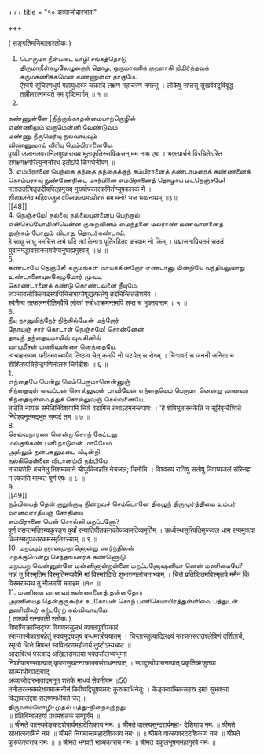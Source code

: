 +++
title = "१० अव्याजोदारभावः"

+++

( सङ्गतिमणिमालाश्लोकः )   

1. பொருமா நீள்படை யாழி சங்கத்தொடு   
திருமாநீள்கழலேழுலகுந் தொழ, ஒருமாணிக் குறளாகி நிமிர்ந்தவக் கருமகணிக்கமென் கண்ணுள்ள தாகுமே.   
ऐश्वर्य सूचिरणधुर्य महायुधाब्ज चक्रादि लक्षण महाचरणं नमत्सु । लोकेषु सप्तसु सुखर्ववटुविवृद्धं तन्नीलरत्नमयते मम दृष्टिमार्गम् ॥ १ ॥   
2.   
கண்ணுள்ளே [நிற்குங்காதன்மையாற்றொழில்   
எண்ணிலும் வருமென்னி வேண்டுவம்   
மண்ணு நீருமெரியு நல்வாயுவும்   
விண்ணுமாய் விரியு மெம்பிரானையே.   
पृथ्वी जलानलवरानिलपुष्कराख्य भूताकृतिस्सविकसन् मम नाथ एषः । भक्त्यार्चने विरचितेऽस्ति समक्षमक्ष्णोरेत्युन्मनोरथ इतोऽपि किमर्थनीयम् ॥   
3. எம்பிரானை யெந்தை தந்தை தந்தைக்குந் தம்பிரானைத் தண்டாமரைக் கண்ணனைக் கொம்பராவு நுண்ணேரிடை மார்பினை எம்பிரானைத் தொழாய் மடநெஞ்சமே!   
मत्ताततत्पितृतदीयपितृप्रमुख्य मुख्योपकारकमितोप्युपकारकं मे ।   
शीताब्जनेव महिवज्जुल वल्लिकल्पमध्योरसं मम मनो! भज भव्यनाथम् ॥३॥   
[[48]]  
4. நெஞ்சமே! நல்லை நல்லையுன்னைப் பெற்றால்   
என்செய்யோமினியென்ன குறைவினம் மைந்தனை மலராண் மணவாளனைத்   
துஞ்சும் போதும் விடாது தொடர்கண்டாய்.   
हे साधु साधु ममचित्त लभे यदि त्वां केनात्र पूर्तिरहिताः करवाम नो किम् । पद्मासनाप्रियतमं सततं युवानमद्धावसानसमयेप्यनुषाह्यमुश्वत् ॥ ४ ॥   
5.   
கண்டாயே நெஞ்சே! கருமங்கள் வாய்க்கின்றோர் எண்டானு மின்றியே வந்தியலுமாறு   
உண்டானையுலகேழுமோர் மூவடி   
கொண்டானைக் கண்டு கொண்டவனை நீயுமே.   
त्वञ्चावलोकितवदस्यधिचित्तभाग्येषूद्यत्फलेषु तदचिन्तितलेशमेव ।   
स्वेनैत्य तत्फलनरीतिमवैषि लोकां स्त्रोधाक्रमन्तमपि सप्त च भुक्तवन्तम् ॥ ५ ॥   
6.   
நீயு நானுமிந்நேர் நிற்கில்மேன் மற்றோர்   
நோயுஞ் சார் கொடாள் நெஞ்சமே! சொன்னேன்   
தாயுந் தந்தையுமாயிவ் வுலகினில்   
வாயுமீசன் மணிவண்ண னெந்தையே.   
त्वचाहमप्यथ यदीदमवस्थयैव तिष्ठाव चेत् कमपि नो घटयेत् स रोगम् । चित्रावदं स जननी जनिता च शेोश्लिष्यत्रिहेन्द्रमणिनोलरु चिर्मदीशः ॥ ६ ॥   
1.   
எந்தையே யென்று மெம்பெருமானென்னுஞ்   
சிந்தையுள் வைப்பன் சொல்லுவன் பாவியேன் எந்தையெம் பெருமா னென்று வானவர் சிந்தையுள்வைத்துச் சொல்லுவஞ் செல்வனையே.   
तातेति नायक समेतिनिवेशयामि चित्रे वदामिच तथाऽहमनन्तपापः । 'हे शेषिभूतजनकेति च सूरिवृन्दैश्विते निवेश्यनुतमद्भुत सम्पदं तम् ॥ ७ ॥   
8.   
செல்வநாரண னென்ற சொற் கேட்டலு   
மல்குங்கண் பனி நாடுவன் மாயேேம   
அல்லும் நன்பகலுமடை வீடின்றி   
நல்கியென்னை விடானம்பி நம்பியே.   
नारायणेति वचनेतु निशम्यमाने श्रीपूर्वकेवहति नेत्रजलं; चिनोमि । विश्वस्य रात्रिषु सतोषु दिवाप्यजलं संस्निह्य न त्यजति माम्बत पूर्ण एषः ॥ ८ ॥   
9.   
[[49]]  
நம்பியைத் தென் குறுங்குடி நின்றவச் செம்பொனே திகழுந் திருமூர்த்தியை உம்பர் வானவராதியஞ் சோதியை   
எம்பிரானை யென் சொல்லி மறப்பனோ?   
पूर्ण वसन्तमतिरम्यकुरङ्ग पुर्यां रम्यातिपीतकनकोज्ज्वलदिव्यमूर्तिम् । ऊर्ध्वस्थसूरिपतिमुज्ज्वल धाम रम्यमुक्त्वा किमस्मदुपकारकमस्मृतिरस्याम् ॥ ९ ॥   
10. மறப்பும் ஞானமுநானொன்று ணர்ந்திலன்   
மறக்குமென்று செந்தாமரைக் கண்ணொடு   
மறப்பற வென்னுள்ளே மன்னினான்றன்னை மறப்பனோஷனியா னென் மணியையே?   
नाहं तु विस्मृतिम विस्मृतिमप्यवैमि मां विस्मरेदिति शुभारुणलोचनाभ्याम् । चित्ते प्रतिष्ठितमविस्मृतये ममैनं किं विस्मराम्यथ तु नीलमणिं ममाहम् ॥१० ॥   
11. மணியை வானவர்கண்ணனைத் தன்னதோர்   
அணியைத் தென்குருகூர்ச் சடகோபன் சொற் பணிசெயாயிரத்துள்ளிவை பத்துடன் தணிவிலர் கற்பரேற் கல்விவாயுமே.   
( तात्पर्य रत्नावली श्लोकः )   
विष्वग्विक्रान्तिदृश्यं विगणनसुलभं व्यक्तपूर्वोपकारं   
स्वान्तस्यैकाग्रयहेतुं स्वयमुदयजुषं बन्धमात्रोपयातम् । चिन्तास्तुत्यादिलक्ष्यं नतजनसततश्लेषिणं दर्शितार्च,   
स्मृत्यै चित्ते मिषन्तं स्ववितरणमहौदार्य तुष्टोऽभ्यचष्ट ॥   
आदावित्थं परत्वाद् अखिलसमतया भक्तसौलभ्यभूम्ना   
निश्शेषागस्सहत्वात् कृपणसुघटनाच्छक्यसंराधनत्वात् । स्वादुस्वोपासनत्वात् प्रकृतिऋजुतया सात्म्यभोगप्रदत्वाद्   
अव्याजोदारभावादमनुत शतके माधवं सेवनीयम् ॥50   
तनीलरत्नममरेक्षणमात्मनीनं किश्विद्विभूषणमदः कुरुकाधिनेतुः । कैङ्कवाचिकसहस्र इमाः सुभक्त्या विद्याफलेद्दश सतृष्णमधीयते चेत् ॥   
திருவாய்மொழி-முதல் பத்து-நிறைவுற்றது.   
॥ प्रतिबिम्बलहर्यां प्रथमशतकं सम्पूर्णम् ॥   
॥ श्रीमते वात्स्यवेङ्कटशेषार्यमहादेशिकाय नमः ॥ श्रीमते वात्स्यसुन्दरार्यमहा- देशियाय नमः ॥ श्रीमते साक्षात्स्वामिने नमः ॥ श्रीमते निगमान्तमहादेशिकाय नमः ॥ ॥ श्रीमते वात्स्यवरददेशिकाय नमः ॥ श्रीमते कुरुकेश्वराय नमः ॥ ॥ श्रीमते भगवते भाष्यकाराय नमः ॥ श्रीमते वकुलभूषणमहागुरवे नमः ॥